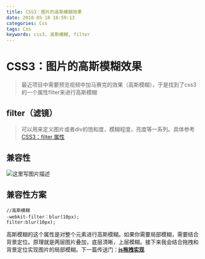 ```yaml
---
title: CSS3：图片的高斯模糊效果
date: 2018-05-18 16:59:13
categories: Css
tags: Css
keywords: css3, 高斯模糊, filter
---
```


# CSS3：图片的高斯模糊效果

>  最近项目中需要预览视频中加马赛克的效果（高斯模糊），于是找到了css3的一个属性filter来进行高斯模糊

<!-- more -->

filter（滤镜）
-----
> 可以用来定义图片或者div的饱和度，模糊程度，亮度等一系列。具体参考 [CSS3：filter 属性](http://www.runoob.com/cssref/css3-pr-filter.html)

兼容性
-----
![这里写图片描述](https://img-blog.csdn.net/20180518144313540?watermark/2/text/aHR0cHM6Ly9ibG9nLmNzZG4ubmV0L2x1bmh1aTE5OTRf/font/5a6L5L2T/fontsize/400/fill/I0JBQkFCMA==/dissolve/70)

兼容性方案
-----

```
//高斯模糊
-webkit-filter：blur(10px);
filter:blur(10px);
```

高斯模糊的这个属性是对整个元素进行高斯模糊。如果你需要局部模糊，需要结合背景定位。原理就是两层图片叠加，底层清晰，上层模糊。接下来我会结合拖拽和背景定位实现图片的局部模糊。下一篇传送门：**[js拖拽实现](https://www.zsfmyz.top/JavaScript/HTML5%20drag%20&%20drop%20%E6%8B%96%E6%8B%BD%E4%B8%8E%E6%8B%96%E6%94%BE/)**